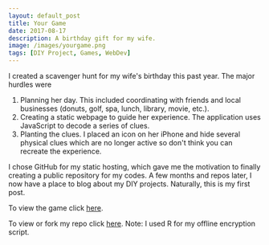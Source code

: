 ```yaml
---
layout: default_post
title: Your Game
date: 2017-08-17
description: A birthday gift for my wife.
image: /images/yourgame.png
tags: [DIY Project, Games, WebDev]
---
```


I created a scavenger hunt for my wife's birthday this past year. The major hurdles were

1. Planning her day. This included coordinating with friends and local businesses (donuts, golf, spa, lunch, library, movie, etc.).  
2. Creating a static webpage to guide her experience. The application uses JavaScript to decode a series of clues.   
3. Planting the clues. I placed an icon on her iPhone and hide several physical clues which are no longer active so don't think you can recreate the experience.

I chose GitHub for my static hosting, which gave me the motivation to finally creating a public repository for my codes. A few months and repos later, I now have a place to blog about my DIY projects. Naturally, this is my first post.    

To view the game click <a href="https://chrisdienes.github.io/YourGame/" target="_blank">here</a>.

To view or fork my repo click <a href="https://github.com/ChrisDienes/YourGame" target="_blank">here</a>. Note: I used R for my offline encryption script.


